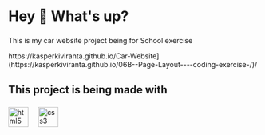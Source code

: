 <h1 align="left">Hey 👋 What's up?</h1>

###

<p align="left">This is my car website project being for School exercise</p>
<p align="left">https://kasperkiviranta.github.io/Car-Website](https://kasperkiviranta.github.io/06B--Page-Layout----coding-exercise-/)/</p>


###



<h2 align="left">This project is being made with</h2>

###

<div align="left">
  <img src="https://cdn.jsdelivr.net/gh/devicons/devicon/icons/html5/html5-original.svg" height="40" alt="html5 logo"  />
  <img width="12" />
  <img src="https://cdn.jsdelivr.net/gh/devicons/devicon/icons/css3/css3-original.svg" height="40" alt="css3 logo"  />
  <img width="12" />
</div>

###

